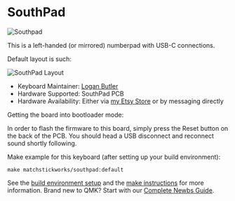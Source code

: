 # SouthPad

![Southpad](https://i.imgur.com/Wl71thnh.jpg)

This is a left-handed (or mirrored) numberpad with USB-C connections.

Default layout is such:

![SouthPad Layout](https://i.imgur.com/jc7T2jl.jpg)

* Keyboard Maintainer: [Logan Butler](https://github.com/MatchstickWorks)
* Hardware Supported: SouthPad PCB
* Hardware Availability: Either via [my Etsy Store](https://www.etsy.com/shop/MatchstickWorksShop) or by messaging directly

Getting the board into bootloader mode:

In order to flash the firmware to this board, simply press the Reset button on the back of the PCB. You should head a USB disconnect and reconnect sound shortly following.

Make example for this keyboard (after setting up your build environment):

    make matchstickworks/southpad:default

See the [build environment setup](https://docs.qmk.fm/#/getting_started_build_tools) and the [make instructions](https://docs.qmk.fm/#/getting_started_make_guide) for more information. Brand new to QMK? Start with our [Complete Newbs Guide](https://docs.qmk.fm/#/newbs).
